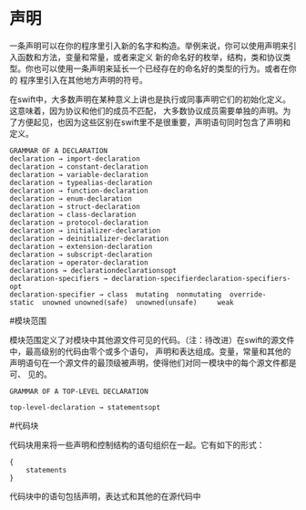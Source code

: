 # 声明

一条声明可以在你的程序里引入新的名字和构造。举例来说，你可以使用声明来引入函数和方法，变量和常量，或者来定义
新的命名好的枚举，结构，类和协议类型。你也可以使用一条声明来延长一个已经存在的命名好的类型的行为。或者在你的
程序里引入在其他地方声明的符号。

在swift中，大多数声明在某种意义上讲也是执行或同事声明它们的初始化定义。这意味着，因为协议和他们的成员不匹配，
大多数协议成员需要单独的声明。为了方便起见，也因为这些区别在swift里不是很重要，声明语句同时包含了声明和定义。

    GRAMMAR OF A DECLARATION
    declaration → import-declaration­
    declaration → constant-declaration­
    declaration → variable-declaration­
    declaration → typealias-declaration­
    declaration → function-declaration­
    declaration → enum-declaration­
    declaration → struct-declaration­
    declaration → class-declaration­
    declaration → protocol-declaration­
    declaration → initializer-declaration­
    declaration → deinitializer-declaration­
    declaration → extension-declaration­
    declaration → subscript-declaration­
    declaration → operator-declaration­
    declarations → declaration­declarations­opt­
    declaration-specifiers → declaration-specifier­declaration-specifiers­opt­
    declaration-specifier → class­  mutating­  nonmutating­  override­  static­  unowned­ unowned(safe)­  unowned(unsafe)­     weak­

#模块范围

模块范围定义了对模块中其他源文件可见的代码。（注：待改进）在swift的源文件中，最高级别的代码由零个或多个语句，
声明和表达组成。变量，常量和其他的声明语句在一个源文件的最顶级被声明，使得他们对同一模块中的每个源文件都是可、
见的。

    GRAMMAR OF A TOP-LEVEL DECLARATION

    top-level-declaration → statements­opt


#代码块

代码块用来将一些声明和控制结构的语句组织在一起。它有如下的形式：

    {
        statements
    }


代码块中的语句包括声明，表达式和其他的在源代码中

